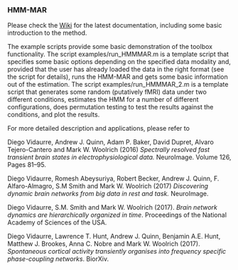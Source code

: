 ### HMM-MAR

Please check the [Wiki](https://github.com/OHBA-analysis/HMM-MAR/wiki) for the latest documentation, including some basic introduction to the method. 

The example scripts provide some basic demonstration of the toolbox functionality. The script examples/run_HMMMAR.m is a template script that specifies some basic options depending on the specified data modality and, provided that the user has already loaded the data in the right format (see the script for details), runs the HMM-MAR and gets some basic information out of the estimation. The script examples/run_HMMMAR_2.m is a template script that generates some random (putatively fMRI) data under two different conditions, estimates the HMM for a number of different configurations, does permutation testing to test the results against the conditions, and plot the results. 

For more detailed description and applications, please refer to 

Diego Vidaurre, Andrew J. Quinn, Adam P. Baker, David Dupret, Alvaro Tejero-Cantero and Mark W. Woolrich (2016) _Spectrally resolved fast transient brain states in electrophysiological data._ NeuroImage. Volume 126, Pages 81–95.

Diego Vidaurre, Romesh Abeysuriya, Robert Becker, Andrew J. Quinn, F. Alfaro-Almagro, S.M Smith and Mark W. Woolrich (2017) _Discovering dynamic brain networks from big data in rest and task._ NeuroImage.    

Diego Vidaurre, S.M. Smith and Mark W. Woolrich (2017). _Brain network dynamics are hierarchically organized in time_. Proceedings of the National Academy of Sciences of the USA.

Diego Vidaurre, Lawrence T. Hunt, Andrew J. Quinn, Benjamin A.E. Hunt, Matthew J. Brookes, Anna C. Nobre and Mark W. Woolrich (2017). _Spontaneous cortical activity transiently organises into frequency specific phase-coupling networks_. BiorXiv.

